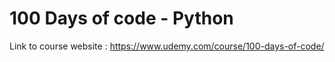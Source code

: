 # 100 Days of code - Python
Link to course website : https://www.udemy.com/course/100-days-of-code/
